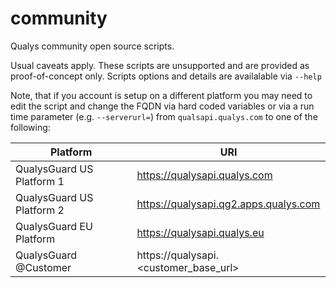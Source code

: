 community
=========

Qualys community open source scripts.

Usual caveats apply.  These scripts are unsupported and are provided as proof-of-concept only.  Scripts options and details are availalable via `--help`

Note, that if you account is setup on a different platform you may need to edit the script and change the FQDN via hard coded variables or via a run time parameter (e.g. `--serverurl=`) from `qualsapi.qualys.com` to one of the following:

Platform                  | URI
------------------------- | -------------------------------------
QualysGuard US Platform 1 | https://qualysapi.qualys.com
QualysGuard US Platform 2 | https://qualysapi.qg2.apps.qualys.com
QualysGuard EU Platform   | https://qualysapi.qualys.eu
QualysGuard @Customer     | https://qualysapi.<customer_base_url>
